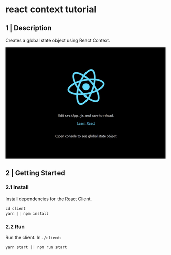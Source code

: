 # react context tutorial


## 1 | Description

Creates a global state object using React Context.


![Screenshot](./Screenshot_5.jpg)

## 2 | Getting Started

### 2.1 Install

Install dependencies for the React Client.

```
cd client
yarn || npm install
```


### 2.2 Run

Run the client. In `./client`:

```
yarn start || npm run start
```
